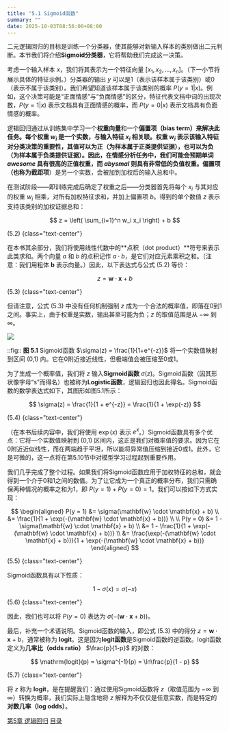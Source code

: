```yaml
---
title: "5.1 Sigmoid函数"
summary: ""
date: 2025-10-03T08:56:00+08:00
---
```


二元逻辑回归的目标是训练一个分类器，使其能够对新输入样本的类别做出二元判断。本节我们将介绍**Sigmoid分类器**，它将帮助我们完成这一决策。

考虑一个输入样本 $x$，我们将其表示为一个特征向量 $[x_1, x_2, ..., x_n]$。（下一小节将展示具体的特征示例。）分类器的输出 $y$ 可以是1（表示该样本属于该类别）或0（表示不属于该类别）。我们希望知道该样本属于该类别的概率 $P(y = 1|x)$。例如，这个决策可能是“正面情感”与“负面情感”的区分，特征代表文档中词的出现次数，$P(y = 1|x)$ 表示文档具有正面情感的概率，而 $P(y = 0|x)$ 表示文档具有负面情感的概率。

逻辑回归通过从训练集中学习一个**权重向量**和一个**偏置项（bias term）**来解决此任务。每个权重 $w_i$ 是一个实数，与输入特征 $x_i$ 相关联。权重 $w_i$ 表示该输入特征对分类决策的重要性，其值可以为正（为样本属于正类提供证据），也可以为负（为样本属于负类提供证据）。因此，在情感分析任务中，我们可能会预期单词 *awesome* 具有很高的正值权重，而 *abysmal* 则具有非常低的负值权重。**偏置项**（也称为**截距项**）是另一个实数，会被加到加权后的输入总和中。

在测试阶段——即训练完成后确定了权重之后——分类器首先将每个 $x_i$ 与其对应的权重 $w_i$ 相乘，对所有加权特征求和，并加上偏置项 $b$。得到的单个数值 $z$ 表示支持该类别的加权证据总和：

$$
z = \left( \sum_{i=1}^n w_i x_i \right) + b
$$

(5.2)
{class="text-center"}

在本书其余部分，我们将使用线性代数中的**点积（dot product）**符号来表示此类求和。两个向量 $a$ 和 $b$ 的点积记作 $a \cdot b$，是它们对应元素乘积之和。（注意：我们用粗体 $\mathbf{b}$ 表示向量。）因此，以下表达式与公式 (5.2) 等价：

$$
z = \mathbf{w} \cdot \mathbf{x} + b
$$

(5.3)
{class="text-center"}

但请注意，公式 (5.3) 中没有任何机制强制 $z$ 成为一个合法的概率值，即落在0到1之间。事实上，由于权重是实数，输出甚至可能为负；$z$ 的取值范围是从 $-\infty$ 到 $\infty$。

![](/images/speech-and-language-processing/slp-fig-5-1.png)

::fig:: **图 5.1** Sigmoid函数 $\sigma(z) = \frac{1}{1+e^{-z}}$ 将一个实数值映射到区间 (0,1) 内。它在0附近接近线性，但极端值会被压缩至0或1。

为了生成一个概率值，我们将 $z$ 输入**Sigmoid函数** $\sigma(z)$。Sigmoid函数（因其形状像字母“s”而得名）也被称为**Logistic函数**，逻辑回归也因此得名。Sigmoid函数的数学表达式如下，其图形如图5.1所示：

$$
\sigma(z) = \frac{1}{1 + e^{-z}} = \frac{1}{1 + \exp(-z)}
$$

(5.4)
{class="text-center"}

（在本书后续内容中，我们将使用 $\exp(x)$ 表示 $e^x$。）Sigmoid函数具有多个优点：它将一个实数值映射到 (0,1) 区间内，这正是我们对概率值的要求。因为它在0附近近似线性，而在两端趋于平坦，所以能将异常值压缩到接近0或1。此外，它是可微的，这一点将在第5.10节中对模型学习过程起到重要作用。

我们几乎完成了整个过程。如果我们将Sigmoid函数应用于加权特征的总和，就会得到一个介于0和1之间的数值。为了让它成为一个真正的概率分布，我们只需确保两种情况的概率之和为1，即 $P(y=1) + P(y=0) = 1$。我们可以按如下方式实现：

$$
\begin{aligned}
P(y = 1) &= \sigma(\mathbf{w} \cdot \mathbf{x} + b) \\
&= \frac{1}{1 + \exp(-(\mathbf{w} \cdot \mathbf{x} + b))} \\
\\
P(y = 0) &= 1 - \sigma(\mathbf{w} \cdot \mathbf{x} + b) \\
&= 1 - \frac{1}{1 + \exp(-(\mathbf{w} \cdot \mathbf{x} + b))} \\
&= \frac{\exp(-(\mathbf{w} \cdot \mathbf{x} + b))}{1 + \exp(-(\mathbf{w} \cdot \mathbf{x} + b))}
\end{aligned}
$$

(5.5)
{class="text-center"}

Sigmoid函数具有以下性质：

$$
1 - \sigma(x) = \sigma(-x)
$$

(5.6)
{class="text-center"}

因此，我们也可以将 $P(y = 0)$ 表达为 $\sigma(-(\mathbf{w} \cdot \mathbf{x} + b))$。

最后，补充一个术语说明。Sigmoid函数的输入，即公式 (5.3) 中的得分 $z = \mathbf{w} \cdot \mathbf{x} + b$，通常被称为 **logit**。这是因为**logit函数**是Sigmoid函数的逆函数。logit函数定义为**几率比（odds ratio）** $\frac{p}{1-p}$ 的对数：

$$
\mathrm{logit}(p) = \sigma^{-1}(p) = \ln\frac{p}{1 - p}
$$

(5.7)
{class="text-center"}

将 $z$ 称为 **logit**，是在提醒我们：通过使用Sigmoid函数将 $z$（取值范围为 $-\infty$ 到 $\infty$）转换为概率，我们实际上隐含地将 $z$ 解释为不仅仅是任意实数，而是特定的**对数几率（log odds）**。


<nav class="pagination justify-content-between">
<a href="../ch5">第5章 逻辑回归</a>
<a href="../">目录</a>
<span></span>
</nav>

